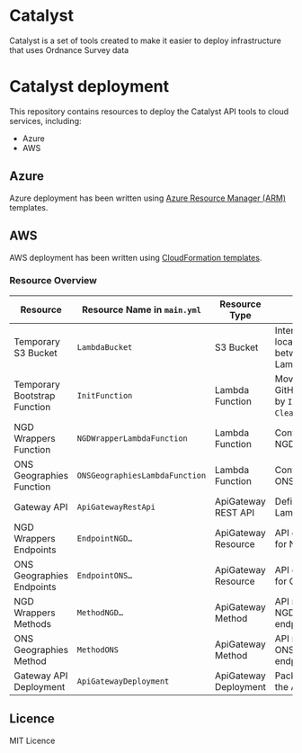 # Catalyst

Catalyst is a set of tools created to make it easier to deploy infrastructure that uses Ordnance Survey data 

# Catalyst deployment

This repository contains resources to deploy the Catalyst API tools to cloud services, including:

- Azure
- AWS

## Azure

Azure deployment has been written using [Azure Resource Manager (ARM)](https://learn.microsoft.com/en-us/azure/azure-resource-manager/templates/overview) templates.

## AWS

AWS deployment has been written using [CloudFormation templates](https://aws.amazon.com/cloudformation/resources/templates/).

### Resource Overview

| Resource                     | Resource Name in `main.yml`         | Resource Type       | Notes                                                                 | Other Associated Resources                                           |
|-----------------------------|-------------------------------------|---------------------|-----------------------------------------------------------------------|----------------------------------------------------------------------|
| Temporary S3 Bucket         | `LambdaBucket`                      | S3 Bucket           | Intermediary storage location for code between GitHub and Lambda.     |                                                                      |
| Temporary Bootstrap Function| `InitFunction`                      | Lambda Function     | Moves code from GitHub to S3. Triggered by `Initialize` and `CleanupBootstrapLambda`. | `Initialize`, `CleanupBootstrapLambda`                              |
| NGD Wrappers Function       | `NGDWrapperLambdaFunction`          | Lambda Function     | Contains code base for NGD Wrappers.                                  | `NGDWrapperLambdaRole`, all `NGDWrapperApiGatewayInvoke…` resources |
| ONS Geographies Function    | `ONSGeographiesLambdaFunction`      | Lambda Function     | Contains code base for ONS Geographies.                               | `ONSGeographiesLambdaRole`, `ONSGeographiesApiGatewayInvoke`        |
| Gateway API                 | `ApiGatewayRestApi`                 | ApiGateway REST API | Defines API to trigger Lambda functions.                              |                                                                      |
| NGD Wrappers Endpoints      | `EndpointNGD…`                      | ApiGateway Resource | API endpoint definitions for NGD Wrapper.                             |                                                                      |
| ONS Geographies Endpoints   | `EndpointONS…`                      | ApiGateway Resource | API endpoint definitions for ONS Geographies.                         |                                                                      |
| NGD Wrappers Methods        | `MethodNGD…`                        | ApiGateway Method   | API methods to trigger NGD Wrapper endpoints.                         |                                                                      |
| ONS Geographies Method      | `MethodONS`                         | ApiGateway Method   | API method to trigger ONS Geographies endpoints.                      |                                                                      |
| Gateway API Deployment      | `ApiGatewayDeployment`              | ApiGateway Deployment| Packaged publication of the API.                                      |                                                                      |

## Licence

MIT Licence
